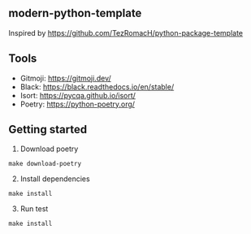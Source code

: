 ## modern-python-template
Inspired by https://github.com/TezRomacH/python-package-template

## Tools
* Gitmoji: https://gitmoji.dev/
* Black: https://black.readthedocs.io/en/stable/
* Isort: https://pycqa.github.io/isort/
* Poetry: https://python-poetry.org/

## Getting started
1. Download poetry
```commandline
make download-poetry
```

2. Install dependencies
```
make install
```

3. Run test
```
make install
```
